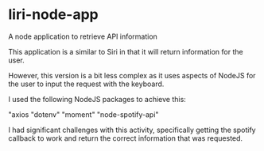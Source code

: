 # liri-node-app
A node application to retrieve API information

This application is a similar to Siri in that it will return information for the user.

However, this version is a bit less complex as it uses aspects of NodeJS for the user to input the request with the keyboard.

I used the following NodeJS packages to achieve this:

"axios
"dotenv"
"moment"
"node-spotify-api"

I had significant challenges with this activity, specifically getting the spotify callback to work and return the correct information that was requested.